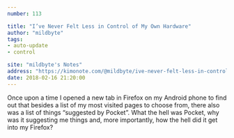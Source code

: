 ```yaml
---
number: 113

title: "I’ve Never Felt Less in Control of My Own Hardware"
author: "mildbyte"
tags:
- auto-update
- control

site: "mildbyte's Notes"
address: "https://kimonote.com/@mildbyte/ive-never-felt-less-in-control-of-my-own-hardware-14804/"
date: 2018-02-16 21:20:00
---
```


Once upon a time I opened a new tab in Firefox on my Android phone to find out that besides a list of my most visited pages to choose from, there also was a list of things “suggested by Pocket”. What the hell was Pocket, why was it suggesting me things and, more importantly, how the hell did it get into my Firefox?
